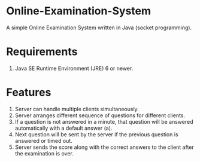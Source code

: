 # Online-Examination-System
A simple Online Examination System written in Java (socket programming).

# Requirements
1) Java SE Runtime Environment (JRE) 6 or newer.

# Features
1) Server can handle multiple clients simultaneously.  
2) Server arranges different sequence of questions for different clients.  
3) If a question is not answered in a minute, that question will be answered automatically with a default answer (a).  
4) Next question will be sent by the server if the previous question is answered or timed out.  
5) Server sends the score along with the correct answers to the client after the examination is over.